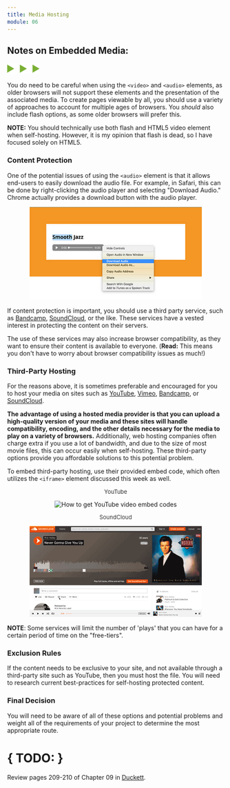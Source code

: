 ```yaml
---
title: Media Hosting
module: 06
---
```


## Notes on Embedded Media:
<img src="./../../../img/arrow-divider.svg" style="width: 75px; border: none;" />

You do need to be careful when using the `<video>` and `<audio>` elements, as older browsers will not support these elements and the presentation of the associated media. To create pages viewable by all, you should use a variety of approaches to account for multiple ages of browsers. You _should_ also include flash options, as some older browsers will prefer this.

**NOTE:** You should technically use both flash and HTML5 video element when self-hosting. However, it is my opinion that flash is dead, so I have focused solely on HTML5.


### Content Protection

One of the potential issues of using the `<audio>` element is that it allows end-users to easily download the audio file. For example, in Safari, this can be done by right-clicking the audio player and selecting "Download Audio." Chrome actually provides a download button with the audio player.

<center><img src="../imgs/safari-dl-audio.jpg" title="How to download audio in Safari" width="400" style="border: 0" /></center>

If content protection is important, you should use a third party service, such as [Bandcamp](https://bandcamp.com/), [SoundCloud](https://soundcloud.com/), or the like. These services have a vested interest in protecting the content on their servers.

The use of these services may also increase browser compatibility, as they want to ensure their content is available to everyone. (**Read:** This means you don't have to worry about browser compatibility issues as much!)

<h3 id="third-party"> Third-Party Hosting </h3>

For the reasons above, it is sometimes preferable and encouraged for you to host your media on sites such as [YouTube](https://youtube.com), [Vimeo](https://vimeo.com), [Bandcamp](https://bandcamp.com/), or [SoundCloud](https://soundcloud.com/).

**The advantage of using a hosted media provider is that you can upload a high-quality version of your media and these sites will handle compatibility, encoding, and the other details necessary for the media to play on a variety of browsers.** Additionally, web hosting companies often charge extra if you use a lot of bandwidth, and due to the size of most movie files, this can occur easily when self-hosting. These third-party options provide you affordable solutions to this potential problem.

To embed third-party hosting, use their provided embed code, which often utilizes the `<iframe>` element discussed this week as well.

<center><p style="font-size: small; color: #333;">YouTube</p><img src="../imgs/youtube-embed.gif" title="How to get YouTube video embed codes" width="400" style="margin: 0;" /></center>
<center><p style="font-size: small; color: #333;">SoundCloud</p><img src="../imgs/soundcloud-embed.gif" title="How to get YouTube video embed codes" width="400" style="margin: 0;" /></center>

**NOTE**: Some services will limit the number of 'plays' that you can have for a certain period of time on the "free-tiers".


### Exclusion Rules

If the content needs to be exclusive to your site, and not available through a third-party site such as YouTube, then you must host the file. You will need to research current best-practices for self-hosting protected content.

### Final Decision

You will need to be aware of all of these options and potential problems and weight all of the requirements of your project to determine the most appropriate route.


# { TODO: }
Review pages 209-210 of Chapter 09 in [Duckett](https://github.com/Media-Ed-Online/intro-web-dev/issues/3).
